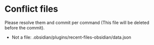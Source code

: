 # Conflict files
Please resolve them and commit per command (This file will be deleted before the commit).
- Not a file: .obsidian/plugins/recent-files-obsidian/data.json